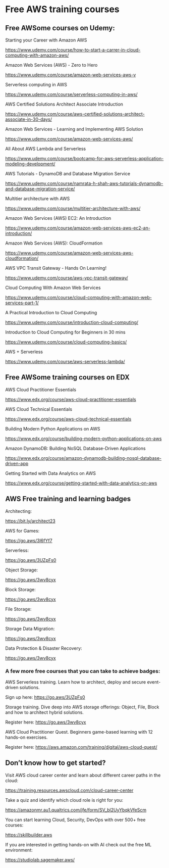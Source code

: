 # Free AWS training courses

## Free AWSome courses on Udemy:

Starting your Career with Amazon AWS

https://www.udemy.com/course/how-to-start-a-carrer-in-cloud-computing-with-amazon-aws/

Amazon Web Services (AWS) - Zero to Hero

https://www.udemy.com/course/amazon-web-services-aws-v

Serverless computing in AWS

https://www.udemy.com/course/serverless-computing-in-aws/

AWS Certified Solutions Architect Associate Introduction

https://www.udemy.com/course/aws-certified-solutions-architect-associate-in-30-days/

Amazon Web Services - Learning and Implementing AWS Solution

https://www.udemy.com/course/amazon-web-services-aws/

All About AWS Lambda and Serverless

https://www.udemy.com/course/bootcamp-for-aws-serverless-application-modeling-development/

AWS Tutorials - DynamoDB and Database Migration Service

https://www.udemy.com/course/namrata-h-shah-aws-tutorials-dynamodb-and-database-migration-service/

Multitier architecture with AWS

https://www.udemy.com/course/multitier-architecture-with-aws/

Amazon Web Services (AWS) EC2: An Introduction

https://www.udemy.com/course/amazon-web-services-aws-ec2-an-introduction/

Amazon Web Services (AWS): CloudFormation

https://www.udemy.com/course/amazon-web-services-aws-cloudformation/

AWS VPC Transit Gateway - Hands On Learning!

https://www.udemy.com/course/aws-vpc-transit-gateway/

Cloud Computing With Amazon Web Services

https://www.udemy.com/course/cloud-computing-with-amazon-web-services-part-1/

A Practical Introduction to Cloud Computing

https://www.udemy.com/course/introduction-cloud-computing/

Introduction to Cloud Computing for Beginners in 30 mins

https://www.udemy.com/course/cloud-computing-basics/

AWS + Serverless

https://www.udemy.com/course/aws-serverless-lambda/

## Free AWSome training courses on EDX

AWS Cloud Practitioner Essentials

https://www.edx.org/course/aws-cloud-practitioner-essentials

AWS Cloud Technical Essentials

https://www.edx.org/course/aws-cloud-technical-essentials

Building Modern Python Applications on AWS

https://www.edx.org/course/building-modern-python-applications-on-aws

Amazon DynamoDB: Building NoSQL Database-Driven Applications

https://www.edx.org/course/amazon-dynamodb-building-nosql-database-driven-app

Getting Started with Data Analytics on AWS

https://www.edx.org/course/getting-started-with-data-analytics-on-aws


## AWS Free training and learning badges

Architecting: 

https://bit.ly/architect23

AWS for Games: 

https://go.aws/3l6fYf7

Serverless: 

https://go.aws/3UZpFs0

Object Storage: 

https://go.aws/3wv8cyx

Block Storage: 

https://go.aws/3wv8cyx

File Storage: 

https://go.aws/3wv8cyx

Storage Data Migration: 

https://go.aws/3wv8cyx

Data Protection & Disaster Recovery: 

https://go.aws/3wv8cyx

 ### A few more free courses that you can take to achieve badges: 
 
AWS Serverless training. Learn how to architect, deploy and secure event-driven solutions. 

Sign up here: https://go.aws/3UZpFs0 
 
Storage training. Dive deep into AWS storage offerings: Object, File, Block and how to architect hybrid solutions. 

Register here: https://go.aws/3wv8cyx 
 
AWS Cloud Practitioner Quest. Beginners game-based learning with 12 hands-on exercises.

Register here: https://aws.amazon.com/training/digital/aws-cloud-quest/ 

## Don’t know how to get started?

Visit AWS cloud career center and learn about different career paths in the cloud: 

https://training.resources.awscloud.com/cloud-career-center


Take a quiz and identify which cloud role is right for you: 

https://amazonmr.au1.qualtrics.com/jfe/form/SV_bl2UyYbqkVfeScm


You can start learning Cloud, Security, DevOps with over 500+ free courses: 

https://skillbuilder.aws


If you are interested in getting hands-on with AI check out the free ML environment: 

https://studiolab.sagemaker.aws/
